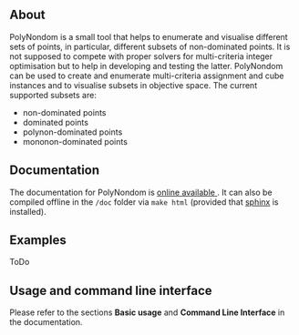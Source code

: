 About
------

PolyNondom is a small tool that helps to enumerate and visualise
different sets of points, in particular, different subsets of
non-dominated points. It is not supposed to compete with proper solvers
for multi-criteria integer optimisation but to help in developing and
testing the latter. PolyNondom can be used to create and enumerate
multi-criteria assignment and cube instances and to visualise subsets
in objective space. The current supported subsets are:

- non-dominated points
- dominated points
- polynon-dominated points
- mononon-dominated points

Documentation
-------------

The documentation for PolyNondom
is [online available ](https://asbestian.github.io/PolyNondom/).  It
can also be compiled offline in the `/doc` folder via `make html` (provided
that [sphinx](http://www.sphinx-doc.org/en/stable/) is installed).

Examples
---------

ToDo

Usage and command line interface
--------------------------------

Please refer to the sections **Basic usage** and **Command Line
Interface** in the documentation.
